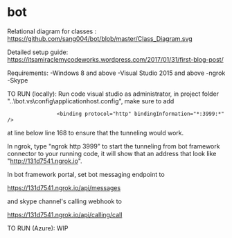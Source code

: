 # bot

Relational diagram for classes :  https://github.com/sang004/bot/blob/master/Class_Diagram.svg

Detailed setup guide: https://itsamiraclemycodeworks.wordpress.com/2017/01/31/first-blog-post/

Requirements:
-Windows 8 and above
-Visual Studio 2015 and above
-ngrok
-Skype

TO RUN (locally):
Run code visual studio as administrator, in project folder "..\bot\.vs\config\applicationhost.config", make sure to add

					<binding protocol="http" bindingInformation="*:3999:*" />

at line below line 168 to ensure that the tunneling would work.

In ngrok, type "ngrok http 3999" to start the tunneling from bot framework connector to your running code, it will show that an address that look like "http://131d7541.ngrok.io".

In bot framework portal, set bot messaging endpoint to

https://131d7541.ngrok.io/api/messages


and skype channel's calling webhook to

https://131d7541.ngrok.io/api/calling/call

TO RUN (Azure): WIP


